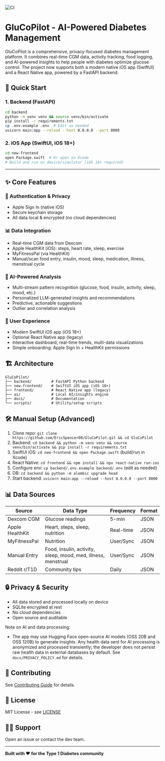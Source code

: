 <!-- Official badge -->
![CI](https://github.com/EricSpencer00/GluCoPilot/actions/workflows/i-like-seeing-green.yml/badge.svg)


# GluCoPilot - AI-Powered Diabetes Management

GluCoPilot is a comprehensive, privacy-focused diabetes management platform. It combines real-time CGM data, activity tracking, food logging, and AI-powered insights to help people with diabetes optimize glucose control. The project now supports both a modern native iOS app (SwiftUI) and a React Native app, powered by a FastAPI backend.


## 🚀 Quick Start

### 1. Backend (FastAPI)

```bash
cd backend
python -m venv venv && source venv/bin/activate
pip install -r requirements.txt
cp .env.example .env  # Edit as needed
uvicorn main:app --reload --host 0.0.0.0 --port 8000
```

### 2. iOS App (SwiftUI, iOS 18+)

```bash
cd new-frontend
open Package.swift  # Or open in Xcode
# Build and run on device/simulator (iOS 18+ required)
```
---

## ✨ Core Features


### 🔐 Authentication & Privacy
- Apple Sign In (native iOS)
- Secure keychain storage
- All data local & encrypted (no cloud dependencies)

### 📊 Data Integration
- Real-time CGM data from Dexcom
- Apple HealthKit (iOS): steps, heart rate, sleep, exercise
- MyFitnessPal (via HealthKit)
- Manual/scan food entry, insulin, mood, sleep, medication, illness, menstrual cycle

### 🧠 AI-Powered Analysis
- Multi-stream pattern recognition (glucose, food, insulin, activity, sleep, mood, etc.)
- Personalized LLM-generated insights and recommendations
- Predictive, actionable suggestions
- Outlier and correlation analysis

### 📱 User Experience
- Modern SwiftUI iOS app (iOS 18+)
- Optional React Native app (legacy)
- Interactive dashboard, real-time trends, multi-data visualizations
- Simple onboarding: Apple Sign In + HealthKit permissions


## 🏗 Architecture

```
GluCoPilot/
├── backend/         # FastAPI Python backend
├── new-frontend/    # SwiftUI iOS app (iOS 18+)
├── frontend/        # React Native app (legacy)
├── ai/              # Local AI/insights engine
├── docs/            # Documentation
└── scripts/         # Utility/setup scripts
```


## 🛠 Manual Setup (Advanced)

1. Clone repo: `git clone https://github.com/EricSpencer00/GluCoPilot.git && cd GluCoPilot`
2. Backend: `cd backend && python -m venv venv && source venv/bin/activate && pip install -r requirements.txt`
3. SwiftUI iOS: `cd new-frontend && open Package.swift` (build/run in Xcode)
4. React Native: `cd frontend && npm install && npx react-native run-ios`
5. Configure env: `cp backend/.env.example backend/.env` (edit as needed)
6. DB: `cd backend && python -m alembic upgrade head`
7. Start backend: `uvicorn main:app --reload --host 0.0.0.0 --port 8000`


## 📊 Data Sources

| Source         | Data Type         | Frequency | Format |
|----------------|------------------|-----------|--------|
| Dexcom CGM     | Glucose readings | 5-min     | JSON   |
| Apple HealthKit| Heart, steps, sleep, nutrition | Real-time | JSON |
| MyFitnessPal   | Nutrition        | User/Sync | JSON   |
| Manual Entry   | Food, insulin, activity, sleep, mood, med, illness, menstrual | User/Sync | JSON |
| Reddit r/T1D   | Community tips   | Daily     | JSON   |


## 🔒 Privacy & Security

- All data stored and processed locally on device
- SQLite encrypted at rest
- No cloud dependencies
- Open source and auditable

Note on AI and data processing:

- The app may use Hugging Face open-source AI models (OSS 20B and OSS 120B) to generate insights. Any health data sent for AI processing is anonymized and processed transiently; the developer does not persist raw health data in external databases by default. See `docs/PRIVACY_POLICY.md` for details.


## 🤝 Contributing

See [Contributing Guide](./docs/CONTRIBUTING.md) for details.


## 📄 License

MIT License - see [LICENSE](LICENSE)


## 🙋‍♂️ Support

Open an issue or contact the dev team.

---


**Built with ❤️ for the Type 1 Diabetes community**
